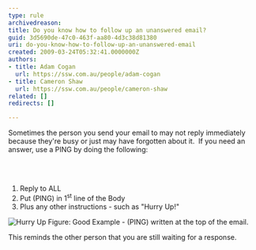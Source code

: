 ```yaml
---
type: rule
archivedreason: 
title: Do you know how to follow up an unanswered email?
guid: 3d5690de-47c0-463f-aa80-4d3c38d81380
uri: do-you-know-how-to-follow-up-an-unanswered-email
created: 2009-03-24T05:32:41.0000000Z
authors:
- title: Adam Cogan
  url: https://ssw.com.au/people/adam-cogan
- title: Cameron Shaw
  url: https://ssw.com.au/people/cameron-shaw
related: []
redirects: []

---
```



Sometimes the person you send your email to may not reply immediately because they're busy or just may have forgotten about it.&#160; If you need an answer, use a PING by doing the following&#58;

<br><excerpt class='endintro'></excerpt><br>
<ol><li>Reply to ALL </li><li>Put (PING) in 1<sup>st</sup> line of the Body </li><li>Plus any other instructions - such as &quot;Hurry Up!&quot; </li></ol> 
<img src="/Communication/RulesToBetterEmail/PublishingImages/ping-email.png" alt="Hurry Up" class="ms-rteCustom-ImageArea" />
<span class="ms-rteCustom-FigureGood">Figure&#58;&#160;Good Example - (PING) written at the top of the email.</span> 
<p>This reminds the other person that you are still waiting for a response.</p>


